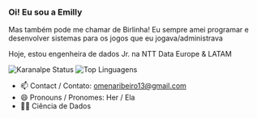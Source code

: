 ### Oi! Eu sou a Emilly

Mas também pode me chamar de Birlinha!
Eu sempre amei programar e desenvolver sistemas para os jogos que eu jogava/administrava

Hoje, estou engenheira de dados Jr. na NTT Data Europe & LATAM

![Karanalpe Status](https://github-readme-stats.vercel.app/api?username=birlinha&show_&theme=cobalt)
![Top Linguagens](https://github-readme-stats.vercel.app/api/top-langs/?username=birlinha&layout=compact&theme=cobalt)

- 📫 Contact / Contato: omenaribeiro13@gmail.com
- 😄 Pronouns / Pronomes: Her / Ela
- 🧑‍🔬 Ciência de Dados

